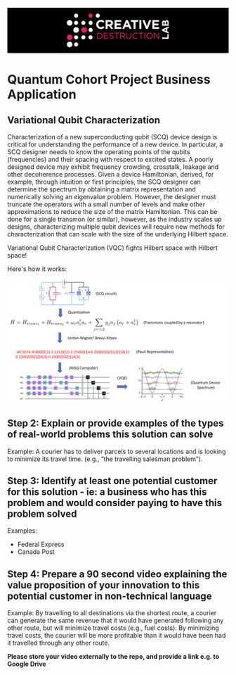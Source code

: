 ![CDL 2020 Cohort Project](../figures/CDL_logo.jpg)
# Quantum Cohort Project Business Application

## Variational Qubit Characterization

Characterization of a new superconducting qubit (SCQ) device design is critical for understanding the performance of a new device.  In particular, a SCQ designer needs to know the operating points of the qubits (frequencies) and their spacing with respect to excited states.  A poorly designed device may exhibit frequency crowding, crosstalk, leakage and other decoherence processes.  Given a device Hamiltonian, derived, for example, through intuition or first principles, the SCQ designer can determine the spectrum by obtaining a matrix representation and numerically solving an eigenvalue problem.  However, the designer must truncate the operators with a small number of levels and make other approximations to reduce the size of the matrix Hamiltonian.  This can be done for a single transmon (or similar), however, as the industry scales up designs, characterizing multiple qubit devices will require new methods for characterization that can scale with the size of the underlying Hilbert space.

Variational Qubit Characterization (VQC) fights Hilbert space with Hilbert space!   

Here's how it works:

![CDL 2020 Cohort Project](../figures/VQC.jpg)

## Step 2: Explain or provide examples of the types of real-world problems this solution can solve

Example: A courier has to deliver parcels to several locations and is looking to minimize its travel time. (e.g., “the travelling salesman problem”).

## Step 3: Identify at least one potential customer for this solution - ie: a business who has this problem and would consider paying to have this problem solved

Examples:
- Federal Express
- Canada Post

## Step 4: Prepare a 90 second video explaining the value proposition of your innovation to this potential customer in non-technical language

Example: By travelling to all destinations via the shortest route, a courier can generate the same revenue that it would have generated following any other route, but will minimize travel costs (e.g., fuel costs). By minimizing travel costs, the courier will be more profitable than it would have been had it travelled through any other route.

**Please store your video externally to the repo, and provide a link e.g. to Google Drive**
